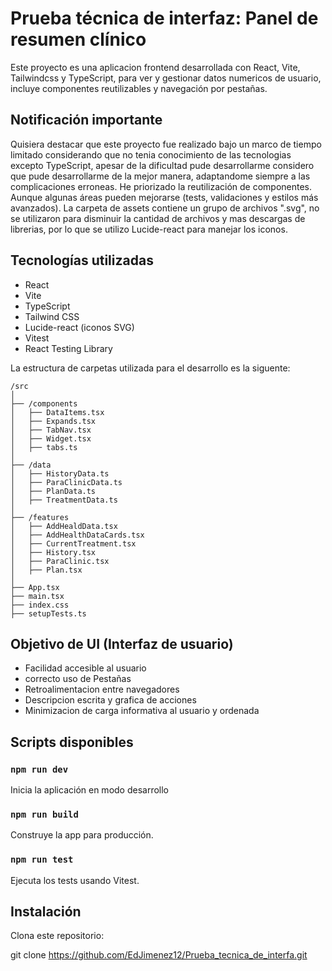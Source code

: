 # Prueba técnica de interfaz: Panel de resumen clínico

Este proyecto es una aplicacion frontend desarrollada con React, Vite, Tailwindcss y TypeScript, para ver y gestionar datos numericos de usuario, incluye componentes reutilizables y navegación por pestañas.

## Notificación importante

Quisiera destacar que este proyecto fue realizado bajo un marco de tiempo limitado considerando que no tenia conocimiento de las tecnologias excepto TypeScript, apesar de la dificultad pude desarrollarme considero que pude desarrollarme de la mejor manera, adaptandome siempre a las complicaciones erroneas.
He priorizado la reutilización de componentes.  
Aunque algunas áreas pueden mejorarse (tests, validaciones y estilos más avanzados).
La carpeta de assets contiene un grupo de archivos ".svg", no se utilizaron para disminuir la cantidad de archivos y mas descargas de librerias, por lo que se utilizo Lucide-react para manejar los iconos.

## Tecnologías utilizadas

- React 
- Vite 
- TypeScript
- Tailwind CSS 
- Lucide-react (iconos SVG)
- Vitest 
- React Testing Library

La estructura de carpetas utilizada para el desarrollo es la siguente: 
```
/src
│
├── /components
│   ├── DataItems.tsx
│   ├── Expands.tsx
│   ├── TabNav.tsx
│   ├── Widget.tsx
│   ├── tabs.ts
│
├── /data
│   ├── HistoryData.ts
│   ├── ParaClinicData.ts
│   ├── PlanData.ts
│   ├── TreatmentData.ts
│
├── /features
│   ├── AddHealdData.tsx
│   ├── AddHealthDataCards.tsx
│   ├── CurrentTreatment.tsx
│   ├── History.tsx
│   ├── ParaClinic.tsx
│   ├── Plan.tsx
│
├── App.tsx
├── main.tsx  
├── index.css 
├── setupTests.ts
```


## Objetivo de UI (Interfaz de usuario)
- Facilidad accesible al usuario
- correcto uso de Pestañas
- Retroalimentacion entre navegadores
- Descripcion escrita y grafica de acciones
- Minimizacion de carga informativa al usuario y ordenada

## Scripts disponibles
### `npm run dev`
Inicia la aplicación en modo desarrollo
### `npm run build`
Construye la app para producción.
### `npm run test`
Ejecuta los tests usando Vitest.




## Instalación
Clona este repositorio:


git clone https://github.com/EdJimenez12/Prueba_tecnica_de_interfa.git
